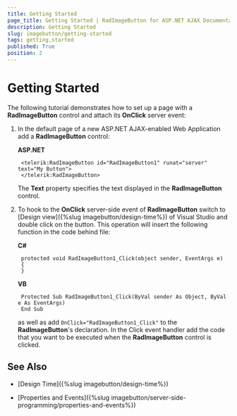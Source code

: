 ```yaml
---
title: Getting Started
page_title: Getting Started | RadImageButton for ASP.NET AJAX Documentation
description: Getting Started
slug: imagebutton/getting-started
tags: getting,started
published: True
position: 2
---
```


# Getting Started

The following tutorial demonstrates how to set up a page with a **RadImageButton** control and attach its **OnClick** server event:

1. In the default page of a new ASP.NET AJAX-enabled Web Application add a **RadImageButton** control:

	**ASP.NET**	
	
		<telerik:RadImageButton id="RadImageButton1" runat="server" text="My Button">
		</telerik:RadImageButton>	

	The **Text** property specifies the text displayed in the **RadImageButton** control.

1. To hook to the **OnClick** server-side event of **RadImageButton** switch to [Design view]({%slug imagebutton/design-time%}) of Visual Studio and double click on the button. This operation will insert the following function in the code behind file:

	**C#**
	
		protected void RadImageButton1_Click(object sender, EventArgs e)
		{
		}

	**VB**
	
		Protected Sub RadImageButton1_Click(ByVal sender As Object, ByVal e As EventArgs)
		End Sub

	as well as add `OnClick="RadImageButton1_Click"` to the **RadImageButton**'s declaration. In the Click event handler add the code that you want to be executed when the **RadImageButton** control is clicked.

## See Also

 * [Design Time]({%slug imagebutton/design-time%})

 * [Properties and Events]({%slug imagebutton/server-side-programming/properties-and-events%})

